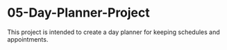 # 05-Day-Planner-Project
This project is intended to create a day planner for keeping schedules and appointments.
